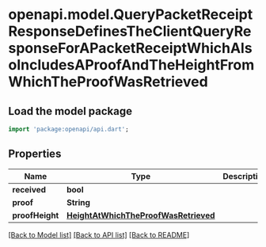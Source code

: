 # openapi.model.QueryPacketReceiptResponseDefinesTheClientQueryResponseForAPacketReceiptWhichAlsoIncludesAProofAndTheHeightFromWhichTheProofWasRetrieved

## Load the model package
```dart
import 'package:openapi/api.dart';
```

## Properties
Name | Type | Description | Notes
------------ | ------------- | ------------- | -------------
**received** | **bool** |  | [optional] 
**proof** | **String** |  | [optional] 
**proofHeight** | [**HeightAtWhichTheProofWasRetrieved**](HeightAtWhichTheProofWasRetrieved.md) |  | [optional] 

[[Back to Model list]](../README.md#documentation-for-models) [[Back to API list]](../README.md#documentation-for-api-endpoints) [[Back to README]](../README.md)


